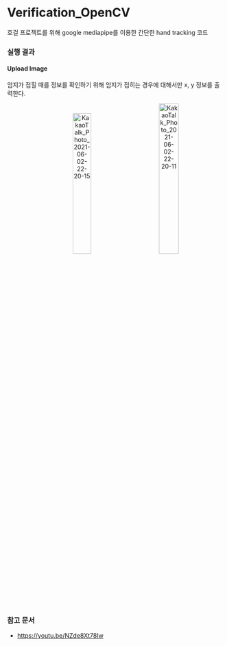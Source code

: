 # Verification_OpenCV
호걸 프로젝트를 위해 google mediapipe를 이용한 간단한 hand tracking 코드

### 실행 결과

#### Upload Image

엄지가 접힐 때를 정보를 확인하기 위해 엄지가 접히는 경우에 대해서만 x, y 정보를 출력한다.
<p align="center">
<img width="29%" alt="KakaoTalk_Photo_2021-06-02-22-20-15" src="https://user-images.githubusercontent.com/60884739/120487434-ef57ad00-c3f0-11eb-8dae-262e729b04a6.png"  hspace="50">
<img width="30%" alt="KakaoTalk_Photo_2021-06-02-22-20-11" src="https://user-images.githubusercontent.com/60884739/120487412-e961cc00-c3f0-11eb-8dcf-2b6f1e9fe4ae.png" >
</p>

### 참고 문서
+ https://youtu.be/NZde8Xt78Iw
